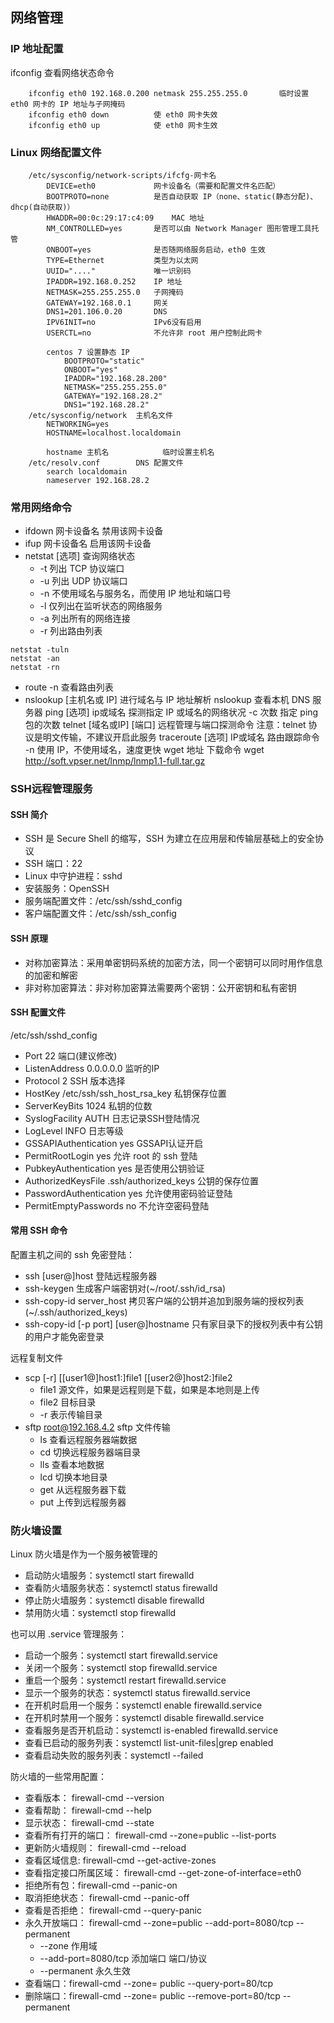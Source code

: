 ## 网络管理

### IP 地址配置

ifconfig	查看网络状态命令
		
		ifconfig eth0 192.168.0.200 netmask 255.255.255.0		临时设置 eth0 网卡的 IP 地址与子网掩码
		ifconfig eth0 down			使 eth0 网卡失效
		ifconfig eth0 up			使 eth0 网卡生效
### Linux 网络配置文件
		/etc/sysconfig/network-scripts/ifcfg-网卡名
			DEVICE=eth0				网卡设备名（需要和配置文件名匹配）
			BOOTPROTO=none			是否自动获取 IP（none、static(静态分配)、dhcp(自动获取)）
			HWADDR=00:0c:29:17:c4:09	MAC 地址
			NM_CONTROLLED=yes		是否可以由 Network Manager 图形管理工具托管
			ONBOOT=yes				是否随网络服务启动，eth0 生效
			TYPE=Ethernet			类型为以太网
			UUID="...."				唯一识别码
			IPADDR=192.168.0.252	IP 地址
			NETMASK=255.255.255.0	子网掩码
			GATEWAY=192.168.0.1		网关
			DNS1=201.106.0.20		DNS
			IPV6INIT=no				IPv6没有启用
			USERCTL=no				不允许非 root 用户控制此网卡
			
			centos 7 设置静态 IP
				BOOTPROTO="static"
				ONBOOT="yes"
				IPADDR="192.168.28.200"
				NETMASK="255.255.255.0"
				GATEWAY="192.168.28.2"
				DNS1="192.168.28.2"
		/etc/sysconfig/network	主机名文件
			NETWORKING=yes
			HOSTNAME=localhost.localdomain
			
			hostname 主机名			临时设置主机名
		/etc/resolv.conf		DNS 配置文件
			search localdomain
			nameserver 192.168.28.2
### 常用网络命令
- ifdown 网卡设备名			禁用该网卡设备
- ifup 网卡设备名				启用该网卡设备
- netstat [选项]				查询网络状态
  * -t		列出 TCP 协议端口
  * -u		列出 UDP 协议端口
  * -n		不使用域名与服务名，而使用 IP 地址和端口号
  * -l		仅列出在监听状态的网络服务
  * -a		列出所有的网络连接	
  * -r		列出路由列表
```shell				
netstat -tuln
netstat -an
netstat -rn
```
- route -n			查看路由列表
- nslookup [主机名或 IP]		进行域名与 IP 地址解析
			nslookup		查看本机 DNS 服务器
		ping [选项] ip或域名		探测指定 IP 或域名的网络状况
			-c 次数			指定 ping 包的次数
		telnet [域名或IP] [端口]		远程管理与端口探测命令
			注意：telnet 协议是明文传输，不建议开启此服务
		traceroute [选项] IP或域名		路由跟踪命令
			-n		使用 IP，不使用域名，速度更快
		wget 地址			下载命令
			wget http://soft.vpser.net/lnmp/lnmp1.1-full.tar.gz
		
### SSH远程管理服务
#### SSH 简介
- SSH 是 Secure Shell 的缩写，SSH 为建立在应用层和传输层基础上的安全协议
- SSH 端口：22
- Linux 中守护进程：sshd
- 安装服务：OpenSSH
- 服务端配置文件：/etc/ssh/sshd_config
- 客户端配置文件：/etc/ssh/ssh_config
#### SSH 原理
- 对称加密算法：采用单密钥码系统的加密方法，同一个密钥可以同时用作信息的加密和解密
- 非对称加密算法：非对称加密算法需要两个密钥：公开密钥和私有密钥
#### SSH 配置文件
/etc/ssh/sshd_config
- Port 22				端口(建议修改)
- ListenAddress 0.0.0.0.0		监听的IP
- Protocol 2			SSH 版本选择
- HostKey /etc/ssh/ssh_host_rsa_key		私钥保存位置
- ServerKeyBits 1024		私钥的位数
- SyslogFacility AUTH		日志记录SSH登陆情况
- LogLevel INFO			日志等级
- GSSAPIAuthentication yes	GSSAPI认证开启
- PermitRootLogin yes							允许 root 的 ssh 登陆
- PubkeyAuthentication yes					是否使用公钥验证
- AuthorizedKeysFile .ssh/authorized_keys		公钥的保存位置
- PasswordAuthentication yes					允许使用密码验证登陆
- PermitEmptyPasswords no						不允许空密码登陆
#### 常用 SSH 命令
配置主机之间的 ssh 免密登陆：
- ssh [user@]host			登陆远程服务器
- ssh-keygen				生成客户端密钥对(~/root/.ssh/id_rsa)
- ssh-copy-id	server_host	拷贝客户端的公钥并追加到服务端的授权列表(~/.ssh/authorized_keys)
- ssh-copy-id [-p port] [user@]hostname			只有家目录下的授权列表中有公钥的用户才能免密登录

远程复制文件
- scp [-r] [[user1@]host1:]file1 [[user2@]host2:]file2
  * file1		源文件，如果是远程则是下载，如果是本地则是上传
  * file2		目标目录
  * -r			表示传输目录
- sftp root@192.168.4.2		sftp 文件传输
  * ls			查看远程服务器端数据
  * cd			切换远程服务器端目录
  * lls			查看本地数据
  * lcd			切换本地目录
  * get			从远程服务器下载
  * put			上传到远程服务器

### 防火墙设置
Linux 防火墙是作为一个服务被管理的
		
- 启动防火墙服务：systemctl start firewalld
- 查看防火墙服务状态：systemctl status firewalld
- 停止防火墙服务：systemctl disable firewalld
- 禁用防火墙：systemctl stop firewalld
	

也可以用 .service 管理服务：
- 启动一个服务：systemctl start firewalld.service
- 关闭一个服务：systemctl stop firewalld.service
- 重启一个服务：systemctl restart firewalld.service
- 显示一个服务的状态：systemctl status firewalld.service
- 在开机时启用一个服务：systemctl enable firewalld.service
- 在开机时禁用一个服务：systemctl disable firewalld.service
- 查看服务是否开机启动：systemctl is-enabled firewalld.service
- 查看已启动的服务列表：systemctl list-unit-files|grep enabled
- 查看启动失败的服务列表：systemctl --failed

防火墙的一些常用配置：
- 查看版本： firewall-cmd --version
- 查看帮助： firewall-cmd --help
- 显示状态： firewall-cmd --state
- 查看所有打开的端口： firewall-cmd --zone=public --list-ports
- 更新防火墙规则： firewall-cmd --reload
- 查看区域信息:  firewall-cmd --get-active-zones
- 查看指定接口所属区域： firewall-cmd --get-zone-of-interface=eth0
- 拒绝所有包：firewall-cmd --panic-on
- 取消拒绝状态： firewall-cmd --panic-off
- 查看是否拒绝： firewall-cmd --query-panic
- 永久开放端口： firewall-cmd --zone=public --add-port=8080/tcp --permanent
  * --zone		作用域
  * --add-port=8080/tcp		添加端口 端口/协议
  * --permanent	永久生效
- 查看端口：firewall-cmd --zone= public --query-port=80/tcp
- 删除端口：firewall-cmd --zone= public --remove-port=80/tcp --permanent
